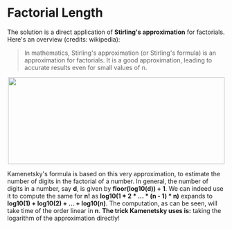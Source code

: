 # Factorial Length

The solution is a direct application of **Stirling's approximation** for factorials. Here's an overview (credits: wikipedia):
> In mathematics, Stirling's approximation (or Stirling's formula) is an approximation for factorials. It is a good approximation, leading to accurate results even for small values of n.

<p align="center">
  <img width="500" height="200" src="https://wikimedia.org/api/rest_v1/media/math/render/svg/7fe20ccef4b13b2fc2b79b752fb595da6d855de2">
</p>

Kamenetsky's formula is based on this very approximation, to estimate the number of digits in the factorial of a number. In general, the number of digits 
in a number, say **d**, is given by **floor(log10(d)) + 1**. We can indeed use it to compute the same for **n!** as **log10(1 * 2 * ... * (n - 1) * n)** expands to 
**log10(1) + log10(2) + ... + log10(n)**. The computation, as can be seen, will take time of the order linear in **n**. **The trick Kamenetsky uses is:** taking the
logarithm of the approximation directly!
